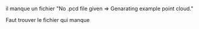 il manque un fichier 
	"No .pcd file given => Genarating example point cloud."

Faut trouver le fichier qui manque
